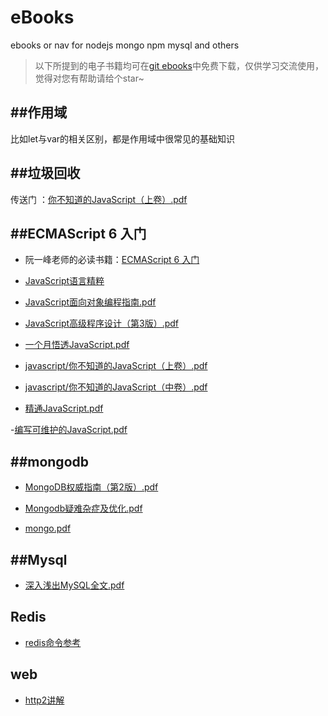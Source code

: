 # eBooks
ebooks or nav for nodejs mongo npm mysql and others


>以下所提到的电子书籍均可在[git ebooks](https://github.com/weizainiunai/eBooks)中免费下载，仅供学习交流使用，觉得对您有帮助请给个star~


##作用域
---
比如let与var的相关区别，都是作用域中很常见的基础知识

##垃圾回收
---
传送门  ：[你不知道的JavaScript（上卷）.pdf](https://eggggger.xyz/2016/10/22/node-gc/)

##ECMAScript 6 入门
---
- 阮一峰老师的必读书籍：[ECMAScript 6 入门](http://es6.ruanyifeng.com)

- [JavaScript语言精粹](https://github.com/weizainiunai/eBooks/blob/master/javascript/JavaScript语言精粹%5B修订版%5D.pdf)

- [JavaScript面向对象编程指南.pdf](https://github.com/weizainiunai/eBooks/blob/master/javascript/JavaScript面向对象编程指南.pdf)

- [JavaScript高级程序设计（第3版）.pdf](https://github.com/weizainiunai/eBooks/blob/master/javascript/JavaScript高级程序设计（第3版）.pdf)

- [一个月悟透JavaScript.pdf](https://github.com/weizainiunai/eBooks/blob/master/javascript/一个月悟透JavaScript.pdf)

- [javascript/你不知道的JavaScript（上卷）.pdf](https://github.com/weizainiunai/eBooks/blob/master/javascript/你不知道的JavaScript（上卷）.pdf)

- [javascript/你不知道的JavaScript（中卷）.pdf](https://github.com/weizainiunai/eBooks/blob/master/javascript/你不知道的JavaScript（中卷）.pdf)

- [精通JavaScript.pdf](https://github.com/weizainiunai/eBooks/blob/master/javascript/精通JavaScript.pdf)

-[编写可维护的JavaScript.pdf](https://github.com/weizainiunai/eBooks/blob/master/javascript/编写可维护的JavaScript.pdf)

##mongodb
---
- [MongoDB权威指南（第2版）.pdf](https://github.com/weizainiunai/eBooks/blob/master/mongodb/MongoDB权威指南（第2版）.pdf)

- [Mongodb疑难杂症及优化.pdf](https://github.com/weizainiunai/eBooks/blob/master/mongodb/Mongodb疑难杂症及优化.pdf)

- [mongo.pdf](https://github.com/weizainiunai/eBooks/blob/master/mongodb/mongo.pdf)


##Mysql
---
- [深入浅出MySQL全文.pdf](https://github.com/weizainiunai/eBooks/blob/master/mysql/深入浅出MySQL全文.pdf)

## Redis

- [redis命令参考](http://redisdoc.com)

## web

- [http2讲解]()
